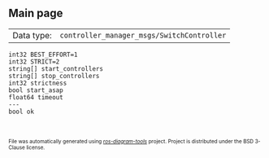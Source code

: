 <!--
File was automatically generated using 'ros-diagram-tools' project.
Project is distributed under the BSD 3-Clause license.
-->

## Main page

|     |     |
| --- | --- |
| Data type: | `controller_manager_msgs/SwitchController` |

```
int32 BEST_EFFORT=1
int32 STRICT=2
string[] start_controllers
string[] stop_controllers
int32 strictness
bool start_asap
float64 timeout
---
bool ok


```


</br>
<font size="1">
File was automatically generated using <a href="https://github.com/anetczuk/ros-diagram-tools"><i>ros-diagram-tools</i></a> project.
Project is distributed under the BSD 3-Clause license.
</font>
